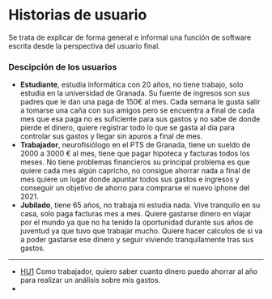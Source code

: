 # Historias de usuario

Se trata de explicar de forma general e informal una función de software escrita desde la perspectiva del usuario final.

### Descipción de los usuarios

* **Estudiante**, estudia informática con 20 años, no tiene trabajo, solo estudia en la universidad de Granada. Su fuente de ingresos son sus padres que le dan una paga de 150€ al mes. Cada semana le gusta salir a tomarse una caña con sus amigos pero se encuentra a final de cada mes que esa paga no es suficiente para sus gastos y no sabe de donde pierde el dinero, quiere registrar todo lo que se gasta al dia para controlar sus gastos y llegar sin apuros a final de mes.
* **Trabajador**, neurofisiólogo en el PTS de Granada, tiene un sueldo de 2000 a 3000 € al mes, tiene que pagar hipoteca y facturas todos los meses. No tiene problemas financieros su principal problema es que quiere cada mes algún capricho, no consigue ahorrar nada a final de mes quiere un lugar donde apuntar todos sus gastos e ingresos y conseguir un objetivo de ahorro para comprarse el nuevo iphone del 2021.
* **Jubilado**, tiene 65 años, no trabaja ni estudia nada. Vive tranquilo en su casa, solo paga facturas mes a mes. Quiere gastarse dinero en viajar por el mundo ya que no ha tenido la oportunidad durante sus años de juventud ya que tuvo que trabajar mucho. Quiere hacer calculos de si va a poder gastarse ese dinero y seguir viviendo tranquilamente tras sus gastos.

---

* [HU1](https://github.com/LuisArostegui/MyWallet/issues/2) Como trabajador, quiero saber cuanto dinero puedo ahorrar al año para realizar un análisis sobre mis gastos.
* 
